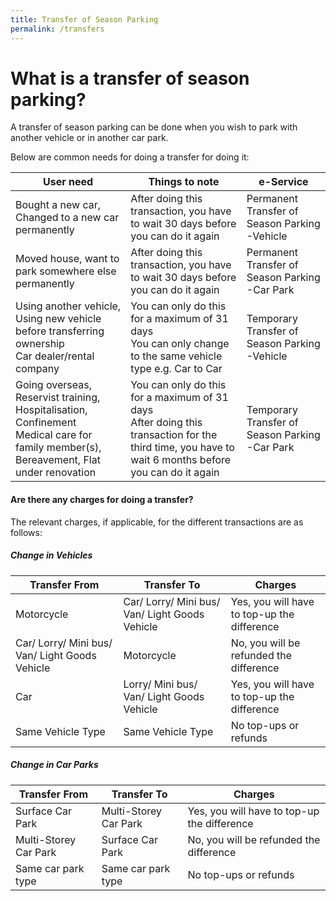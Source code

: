 ```yaml
---
title: Transfer of Season Parking
permalink: /transfers
---
```

# What is a transfer of season parking?
A transfer of season parking can be done when you wish to park with another vehicle or in another car park.

Below are common needs for doing a transfer for doing it:


| **User need** |  **Things to note**| **e-Service** |
| -------- | -------- | -------- |
|   Bought a new car, Changed to a new car permanently   | After doing this transaction, you have to wait 30 days before you can do it again     | Permanent Transfer of Season Parking -Vehicle     |
|   Moved house, want to park somewhere else permanently   | After doing this transaction, you have to wait 30 days before you can do it again     | Permanent Transfer of Season Parking -Car Park     |
|   Using another vehicle, Using new vehicle before transferring ownership<br>Car dealer/rental company   | You can only do this for a maximum of 31 days <br>You can only change to the same vehicle type e.g.  Car to Car| Temporary Transfer of Season Parking -Vehicle     |
|   Going overseas,<br>Reservist training, <br>Hospitalisation, Confinement<br> Medical care for family member(s), Bereavement, Flat under renovation| You can only do this for a maximum of 31 days <br>After doing this transaction for the third time, you have to wait 6 months before you can do it again     | Temporary Transfer of Season Parking -Car Park     |


#### Are there any charges for doing a transfer?
The relevant charges, if applicable, for the different transactions are as follows:
##### Change in Vehicles
| **Transfer From** |  **Transfer To** | **Charges** |
| -------- | -------- | -------- |
| Motorcycle     | Car/ Lorry/ Mini bus/ Van/ Light Goods Vehicle     | Yes,  you will have to top-up the difference     |
| Car/ Lorry/ Mini bus/ Van/ Light Goods Vehicle     | Motorcycle     | No, you will be refunded the difference     |
| Car    | Lorry/ Mini bus/ Van/ Light Goods Vehicle      | Yes,  you will have to top-up the difference     |
| Same Vehicle Type      | Same Vehicle Type     | No top-ups or refunds     |

##### Change in Car Parks
| **Transfer From** |  **Transfer To** | **Charges** |
| -------- | -------- | -------- |
| Surface Car Park     | Multi-Storey Car Park     | Yes,  you will have to top-up the difference     |
| Multi-Storey Car Park    | Surface Car Park    | No,  you will be refunded the difference     |
| Same car park type    | Same car park type    | No top-ups or refunds     |
